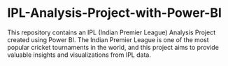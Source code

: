 # IPL-Analysis-Project-with-Power-BI
This repository contains an IPL (Indian Premier League) Analysis Project created using Power BI. The Indian Premier League is one of the most popular cricket tournaments in the world, and this project aims to provide valuable insights and visualizations from IPL data.

